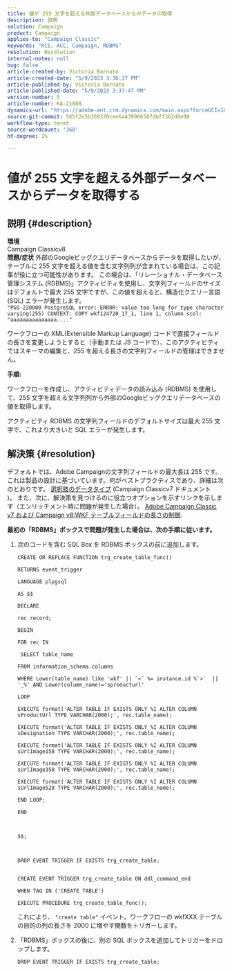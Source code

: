 ```yaml
---
title: 値が 255 文字を超える外部データベースからのデータの取得
description: 説明
solution: Campaign
product: Campaign
applies-to: "Campaign Classic"
keywords: "KCS, ACC, Campaign, RDBMS"
resolution: Resolution
internal-notes: null
bug: false
article-created-by: Victoria Barnato
article-created-date: "5/9/2023 3:36:17 PM"
article-published-by: Victoria Barnato
article-published-date: "5/9/2023 3:37:47 PM"
version-number: 5
article-number: KA-21880
dynamics-url: "https://adobe-ent.crm.dynamics.com/main.aspx?forceUCI=1&pagetype=entityrecord&etn=knowledgearticle&id=c765b938-7fee-ed11-8849-6045bd0065b6"
source-git-commit: 565f2e5b369370cee6a439906507dbff362d8e90
workflow-type: tm+mt
source-wordcount: '368'
ht-degree: 1%

---
```


# 値が 255 文字を超える外部データベースからデータを取得する

## 説明 {#description}


<b>環境</b>
<br>Campaign Classicv8<br>
<b>問題/症状</b>
外部のGoogleビッグクエリデータベースからデータを取得したいが、テーブルに 255 文字を超える値を含む文字列列が含まれている場合は、この記事が役に立つ可能性があります。 この場合は、「リレーショナル・データベース管理システム (RDBMS)」アクティビティを使用し、文字列フィールドのサイズはデフォルトで最大 255 文字ですが、この値を超えると、構造化クエリー言語 (SQL) エラーが発生します。 <br>
`"PGS-220000 PostgreSQL error: ERROR: value too long for type character varying(255) CONTEXT: COPY wkf124720_17_1, line 1, column scol: "aaaaaaaaaaaaaaa...."`



ワークフローの XML(Extensible Markup Language) コードで直接フィールドの長さを変更しようとすると（手動または JS コードで）、このアクティビティではスキーマの編集と、255 を超える長さの文字列フィールドの管理はできません。



<b>手順:</b>

ワークフローを作成し、アクティビティデータの読み込み (RDBMS) を使用して、255 文字を超える文字列列から外部のGoogleビッグクエリデータベースの値を取得します。

アクティビティ RDBMS の文字列フィールドのデフォルトサイズは最大 255 文字で、これより大きいと SQL エラーが発生します。


## 解決策 {#resolution}


デフォルトでは、Adobe Campaignの文字列フィールドの最大長は 255 です。これは製品の設計に基づいています。何がベストプラクティスであり、詳細は次のとおりです。 [選択肢](https://experienceleague.adobe.com/docs/campaign-classic/using/configuring-campaign-classic/data-model/data-model-best-practices.html?lang=en#data-types)[のデータ](https://experienceleague.adobe.com/docs/campaign-classic/using/configuring-campaign-classic/data-model/data-model-best-practices.html?lang=en#data-types)[タイプ](https://experienceleague.adobe.com/docs/campaign-classic/using/configuring-campaign-classic/data-model/data-model-best-practices.html?lang=en#data-types) (Campaign Classicv7 ドキュメント )。 また、次に、解決策を見つけるのに役立つオプションを示すリンクを示します（エンリッチメント時に問題が発生した場合）。 [Adobe Campaign Classic v7 および Campaign v8:WKF テーブルフィールドの長さの制御](https://experienceleaguecommunities.adobe.com/t5/adobe-campaign-classic-questions/controlling-wkf-table-field-length/td-p/355506).

<b>最初の「RDBMS」ボックスで問題が発生した場合は、次の手順に従います。</b>



1. 次のコードを含む SQL Box を RDBMS ボックスの前に追加します。

   ```
   CREATE OR REPLACE FUNCTION trg_create_table_func()
   
   RETURNS event_trigger
   
   LANGUAGE plpgsql
   
   AS $$
   
   DECLARE
   
   rec record;
   
   BEGIN
   
   FOR rec IN
   
    SELECT table_name
   
   FROM information_schema.columns
   
   WHERE Lower(table_name) like 'wkf' || `<` %= instance.id %`>`  || '_%' AND Lower(column_name)='sproducturl'
   
   LOOP
   
   EXECUTE format('ALTER TABLE IF EXISTS ONLY %I ALTER COLUMN sProductUrl TYPE VARCHAR(2000);', rec.table_name);
   
   EXECUTE format('ALTER TABLE IF EXISTS ONLY %I ALTER COLUMN sDesignation TYPE VARCHAR(2000);', rec.table_name);
   
   EXECUTE format('ALTER TABLE IF EXISTS ONLY %I ALTER COLUMN sUrlImage158 TYPE VARCHAR(2000);', rec.table_name);
   
   EXECUTE format('ALTER TABLE IF EXISTS ONLY %I ALTER COLUMN sUrlImage358 TYPE VARCHAR(2000);', rec.table_name);
   
   EXECUTE format('ALTER TABLE IF EXISTS ONLY %I ALTER COLUMN sUrlImage528 TYPE VARCHAR(2000);', rec.table_name);
   
   END LOOP;
   
   END
   
   
   
   $$;
   
   
   
   DROP EVENT TRIGGER IF EXISTS trg_create_table;
   
   
   CREATE EVENT TRIGGER trg_create_table ON ddl_command_end
   
   WHEN TAG IN ('CREATE TABLE')
   
   EXECUTE PROCEDURE trg_create_table_func();
   ```






   これにより、 `"create table"` イベント。ワークフローの wkfXXX テーブルの目的の列の長さを 2000 に増やす関数をトリガーします。
2. 「RDBMS」ボックスの後に、別の SQL ボックスを追加してトリガーをドロップします。

   `DROP EVENT TRIGGER IF EXISTS trg_create_table;`

